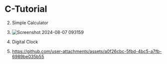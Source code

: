 # C-Tutorial


2. Simple Calculator
3.  ![Screenshot 2024-08-07 093159](https://github.com/user-attachments/assets/7b5b4cbf-5aa2-422a-af40-048c941ff583)




4. Digital Clock
5.  https://github.com/user-attachments/assets/a0f26cbc-5fbd-4bc5-a7fb-6989be035b55



